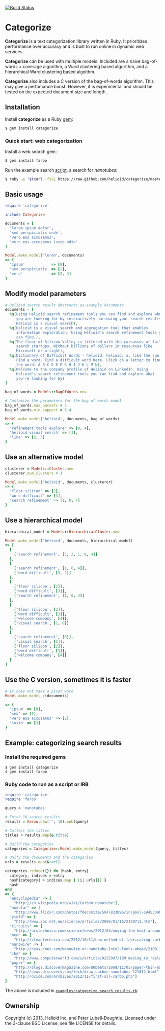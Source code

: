 [![Build Status](https://travis-ci.org/helioid/categorize.png?branch=master)](https://travis-ci.org/helioid/categorize)

# Categorize

**Categorize** is a text categorization library written in Ruby.  It
prioritizes performance over accuracy and is built to run online in dynamic web
services.

**Categorize** can be used with multiple models.  Included are a naive
bag-of-words + coverage algorithm, a Ward clustering based algorithm, and a
hierarchical Ward clustering based algoithm.

**Categorize** also includes a C version of the bag-of-words algorithm. This
may give a perfomance boost.  However, it is experimental and should be tested
on the expected document size and length.

## Installation

Install **categorize** as a Ruby [gem](https://rubygems.org/gems/categorize):
```bash
$ gem install categorize
```

### Quick start: web categorization

Install a web search gem:
```bash
$ gem install faroo
```

Run the example search [script](https://github.com/helioid/categorize/blob/master/examples/categorize_search_results.rb), a search for *nanotubes*:
```bash
$ ruby -e "$(curl -fsSL https://raw.github.com/helioid/categorize/master/examples/categorize_search_results.rb)"
```

## Basic usage
```ruby
require 'categorize'

include Categorize

documents = [
  'lorem ipsum dolor',
  'sed perspiciatis unde',
  'vero eos accusamus',
  'vero eos accusamus iusto odio'
]

Model.make_model('lorem', documents)
=> {
  'ipsum'            => [0],
  'sed perspiciatis' => [1],
  'vero'             => [2, 3]
}
```

## Modify model parameters
```ruby
# Helioid search result abstracts as example documents
documents = [
  %q(Using Helioid search refinement tools you can find and explore what
     you are looking for by interactively narrowing your search results.
     Helioid is a visual search),
  %q(Helioid is a visual search and aggregation tool that enables
     information exploration. Using Helioid's search refinement tools you
     can find.),
  %q(The floor of Silicon Valley is littered with the carcasses of failed
     search startups. Without billions of dollars in resources like
     Microsoft or a tight),
  %q(Dictionary of Difficult Words - helioid. helioid. a. like the sun.
     Find a word. Find a difficult word here. Click on a letter to find
     the word: A B C D E F G H I J K L M N),
  %q(Welcome to the company profile of Helioid on LinkedIn. Using
     Helioid's search refinement tools you can find and explore what
     you're looking for by)
]

bag_of_words = Models::BagOfWords.new

# Customize the parameters for the bag of words model
bag_of_words.max_buckets = 3
bag_of_words.min_support = 0.4

Model.make_model('helioid', documents, bag_of_words)
=> {
  'refinement tools explore' => [0, 4],
  'helioid visual search' => [1],
  'like' => [2, 3]
}
```

## Use an alternative model
```ruby
clusterer = Models::Cluster.new
clusterer.num_clusters = 3

Model.make_model('helioid', documents, clusterer)
=> {
  'floor silicon' => [2],
  'word difficult' => [3],
  'search refinement' => [1, 0, 4]
}
```

## Use a hierarchical model
```ruby
hierarchical_model = Models::HierarchicalCluster.new

Model.make_model('helioid', documents, hierarchical_model)
=> [
  [
    ['search refinement', [3, 2, 1, 0, 4]]
  ],
  [
    ['search refinement', [1, 0, 4]],
    ['word difficult', [3, 2]]
  ],
  [
    ['floor silicon', [2]],
    ['word difficult', [3]],
    ['search refinement', [1, 0, 4]]
  ],
  [
    ['floor silicon', [2]],
    ['word difficult', [3]],
    ['welcome company', [4]],
    ['visual search', [1, 0]]
  ],
  [
    ['search refinement', [0]],
    ['visual search', [1]],
    ['floor silicon', [2]],
    ['word difficult', [3]],
    ['welcome company', [4]]
  ]
]
```

## Use the C version, sometimes it is faster
```ruby
# It does not take a pivot word
Model.make_model_c(documents)

=> {
  'ipsum' => [0],
  'sed' => [1],
  'vero eos accusamus' => [2],
  'iusto' => [3]
}
```

## Example: categorizing search results

### Install the required gems
```bash
$ gem install categorize
$ gem install faroo
```

### Ruby code to run as a script or IRB
```ruby
require 'categorize'
require 'faroo'

query = 'nanotubes'

# Fetch 10 search results
results = Faroo.new('', 10).web(query)

# Collect the titles
titles = results.map(&:title)

# Build the categories
categories = Categorize::Model.make_model(query, titles)

# Unify the documents and the categories
urls = results.map(&:url)

categories.reduce({}) do |hash, entry|
  category, indices = entry
  hash[category] = indices.map { |i| urls[i] }
  hash
end
=> {
  "encyclopedia" => [
    "http://en.wikipedia.org/wiki/Carbon_nanotube"],
  "modular" => [
    "http://www.flickr.com/photos/fdecomite/5047832096/in/pool-69453349@N00"],
  "yield" => [
    "http://www.abc.net.au/science/articles/2008/01/16/2139711.htm"],
  "circuits" => [
    "http://arstechnica.com/science/news/2012/04/moving-the-heat-around-using-nanotubes.ars"],
  "new" => [
    "http://cleantechnica.com/2012/10/11/new-method-of-fabricating-carbon-nanotubes-is-as-easy-as-writing-with-a-pencil/"],
  "nanowire" => [
    "http://news.cnet.com/Nanowire-or-nanotube-Intel-looks-ahead/2100-1006_3-957709.html"],
  "ibm" => [
    "http://www.computerworld.com/s/article/9232997/IBM_moving_to_replace_silicon_with_carbon_nanotubes_in_computer_chips"],
  "paper" => [
    "http://blogs.discovermagazine.com/80beats/2008/11/05/paper-thin-nanotube-speakers-can-turn-up-the-volume/",
    "http://news.discovery.com/tech/draw-carbon-nanotubes-121012.html",
    "http://dvice.com/archives/2012/11/first-all-carbo.php"]
}
```

The above is included in [`examples/categorize_search_results.rb`](https://github.com/helioid/categorize/blob/master/examples/categorize_search_results.rb).

## Ownership

Copyright (c) 2013, Helioid Inc. and Peter Lubell-Doughtie. Licensed under the 3-clause BSD License, see file LICENSE for details.
